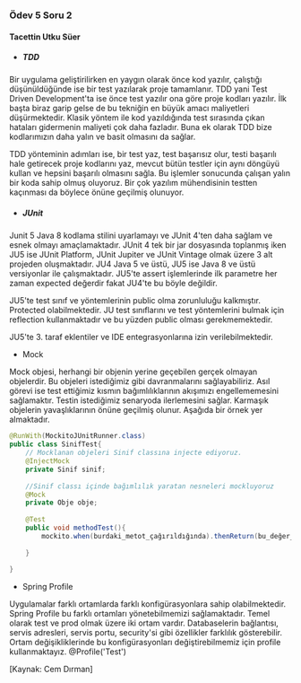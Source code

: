 ### Ödev 5 Soru 2
#### Tacettin Utku Süer



- ##### TDD



Bir uygulama geliştirilirken en yaygın olarak önce kod yazılır, çalıştığı düşünüldüğünde ise bir test yazılarak proje tamamlanır. TDD yani Test Driven Development'ta ise önce test yazılır ona göre proje kodları yazılır. İlk başta biraz garip gelse de bu tekniğin en büyük amacı maliyetleri düşürmektedir. Klasik yöntem ile kod yazıldığında test sırasında çıkan hataları gidermenin maliyeti çok daha fazladır. Buna ek olarak TDD bize kodlarımızın daha yalın ve basit olmasını da sağlar.



TDD yönteminin adımları ise, bir test yaz, test başarısız olur, testi başarılı hale getirecek proje kodlarını yaz, mevcut bütün testler için aynı döngüyü kullan ve hepsini başarılı olmasını sağla. Bu işlemler sonucunda çalışan yalın bir koda sahip olmuş oluyoruz. Bir çok yazılım mühendisinin testten kaçınması da böylece önüne geçilmiş olunuyor.



- ##### JUnit



Junit 5 Java 8 kodlama stilini uyarlamayı ve JUnit 4'ten daha sağlam ve esnek olmayı amaçlamaktadır. JUnit 4 tek bir jar dosyasında toplanmış iken JU5 ise JUnit Platform, JUnit Jupiter ve JUnit Vintage olmak üzere 3 alt projeden oluşmaktadır. JU4 Java 5 ve üstü, JU5 ise Java 8 ve üstü versiyonlar ile çalışmaktadır. JU5'te assert işlemlerinde ilk parametre her zaman expected değerdir fakat JU4'te bu böyle değildir. 



JU5'te test sınıf ve yöntemlerinin public olma zorunluluğu kalkmıştır. Protected olabilmektedir. JU test sınıflarını ve test yöntemlerini bulmak için reflection kullanmaktadır ve bu yüzden public olması gerekmemektedir. 



JU5'te 3. taraf eklentiler ve IDE entegrasyonlarına izin verilebilmektedir.



- Mock



Mock objesi, herhangi bir objenin yerine geçebilen gerçek olmayan objelerdir. Bu objeleri istediğimiz gibi davranmalarını sağlayabiliriz. Asıl görevi ise test ettiğimiz kısmın bağımlılıklarının akışımızı engellememesini sağlamaktır. Testin istediğimiz senaryoda ilerlemesini sağlar. Karmaşık objelerin yavaşlıklarının önüne geçilmiş olunur. Aşağıda bir örnek yer almaktadır.



```java
@RunWith(MockitoJUnitRunner.class)
public class SinifTest{
    // Mocklanan objeleri Sinif classına injecte ediyoruz.
	@InjectMock
    private Sinif sinif;
    
    //Sinif classı içinde bağımlılık yaratan nesneleri mockluyoruz
    @Mock
    private Obje obje;
    
    @Test
    public void methodTest(){
        mockito.when(burdaki_metot_çağırıldığında).thenReturn(bu_değer_döndürülecek);
        
    }
    
}
```



- Spring Profile



Uygulamalar farklı ortamlarda farklı konfigürasyonlara sahip olabilmektedir. Spring Profile bu farklı ortamları yönetebilmemizi sağlamaktadır. Temel olarak test ve prod olmak üzere iki ortam vardır. Databaselerin bağlantısı, servis adresleri, servis portu, security'si gibi özellikler farklılık gösterebilir. Ortam değişikliklerinde bu konfigürasyonları değiştirebilmemiz için profile kullanmaktayız. @Profile('Test')

[Kaynak: Cem Dırman]





















